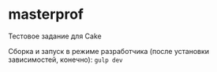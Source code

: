 # masterprof
Тестовое задание для Cake

Сборка и запуск в режиме разработчика (после установки зависимостей, конечно):
<code>gulp dev</code>